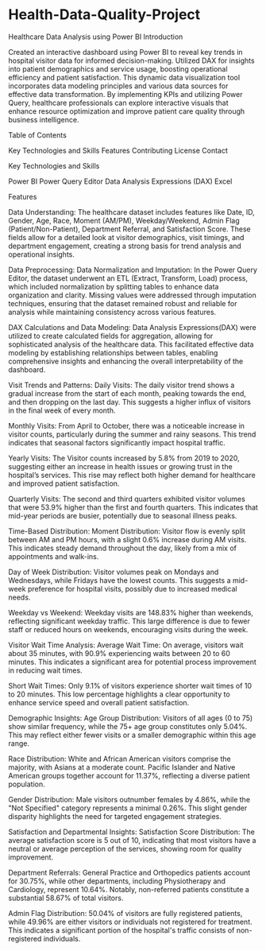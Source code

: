 # Health-Data-Quality-Project
Healthcare Data Analysis using Power BI
Introduction

Created an interactive dashboard using Power BI to reveal key trends in hospital visitor data for informed decision-making. Utilized DAX for insights into patient demographics and service usage, boosting operational efficiency and patient satisfaction. This dynamic data visualization tool incorporates data modeling principles and various data sources for effective data transformation. By implementing KPIs and utilizing Power Query, healthcare professionals can explore interactive visuals that enhance resource optimization and improve patient care quality through business intelligence.


Table of Contents

Key Technologies and Skills
Features
Contributing
License
Contact

Key Technologies and Skills

Power BI
Power Query Editor
Data Analysis Expressions (DAX)
Excel

Features

Data Understanding:
The healthcare dataset includes features like Date, ID, Gender, Age, Race, Moment (AM/PM), Weekday/Weekend, Admin Flag (Patient/Non-Patient), Department Referral, and Satisfaction Score. These fields allow for a detailed look at visitor demographics, visit timings, and department engagement, creating a strong basis for trend analysis and operational insights.

Data Preprocessing:
Data Normalization and Imputation: In the Power Query Editor, the dataset underwent an ETL (Extract, Transform, Load) process, which included normalization by splitting tables to enhance data organization and clarity. Missing values were addressed through imputation techniques, ensuring that the dataset remained robust and reliable for analysis while maintaining consistency across various features.

DAX Calculations and Data Modeling: Data Analysis Expressions(DAX) were utilized to create calculated fields for aggregation, allowing for sophisticated analysis of the healthcare data. This facilitated effective data modeling by establishing relationships between tables, enabling comprehensive insights and enhancing the overall interpretability of the dashboard.

Visit Trends and Patterns:
Daily Visits: The daily visitor trend shows a gradual increase from the start of each month, peaking towards the end, and then dropping on the last day. This suggests a higher influx of visitors in the final week of every month.

Monthly Visits: From April to October, there was a noticeable increase in visitor counts, particularly during the summer and rainy seasons. This trend indicates that seasonal factors significantly impact hospital traffic.

Yearly Visits: The Visitor counts increased by 5.8% from 2019 to 2020, suggesting either an increase in health issues or growing trust in the hospital’s services. This rise may reflect both higher demand for healthcare and improved patient satisfaction.

Quarterly Visits: The second and third quarters exhibited visitor volumes that were 53.9% higher than the first and fourth quarters. This indicates that mid-year periods are busier, potentially due to seasonal illness peaks.

Time-Based Distribution:
Moment Distribution: Visitor flow is evenly split between AM and PM hours, with a slight 0.6% increase during AM visits. This indicates steady demand throughout the day, likely from a mix of appointments and walk-ins.

Day of Week Distribution: Visitor volumes peak on Mondays and Wednesdays, while Fridays have the lowest counts. This suggests a mid-week preference for hospital visits, possibly due to increased medical needs.

Weekday vs Weekend: Weekday visits are 148.83% higher than weekends, reflecting significant weekday traffic. This large difference is due to fewer staff or reduced hours on weekends, encouraging visits during the week.

Visitor Wait Time Analysis:
Average Wait Time: On average, visitors wait about 35 minutes, with 90.9% experiencing waits between 20 to 60 minutes. This indicates a significant area for potential process improvement in reducing wait times.

Short Wait Times: Only 9.1% of visitors experience shorter wait times of 10 to 20 minutes. This low percentage highlights a clear opportunity to enhance service speed and overall patient satisfaction.

Demographic Insights:
Age Group Distribution: Visitors of all ages (0 to 75) show similar frequency, while the 75+ age group constitutes only 5.04%. This may reflect either fewer visits or a smaller demographic within this age range.

Race Distribution: White and African American visitors comprise the majority, with Asians at a moderate count. Pacific Islander and Native American groups together account for 11.37%, reflecting a diverse patient population.

Gender Distribution: Male visitors outnumber females by 4.86%, while the "Not Specified" category represents a minimal 0.26%. This slight gender disparity highlights the need for targeted engagement strategies.

Satisfaction and Departmental Insights:
Satisfaction Score Distribution: The average satisfaction score is 5 out of 10, indicating that most visitors have a neutral or average perception of the services, showing room for quality improvement.

Department Referrals: General Practice and Orthopedics patients account for 30.75%, while other departments, including Physiotherapy and Cardiology, represent 10.64%. Notably, non-referred patients constitute a substantial 58.67% of total visitors.

Admin Flag Distribution: 50.04% of visitors are fully registered patients, while 49.96% are either visitors or individuals not registered for treatment. This indicates a significant portion of the hospital's traffic consists of non-registered individuals.

